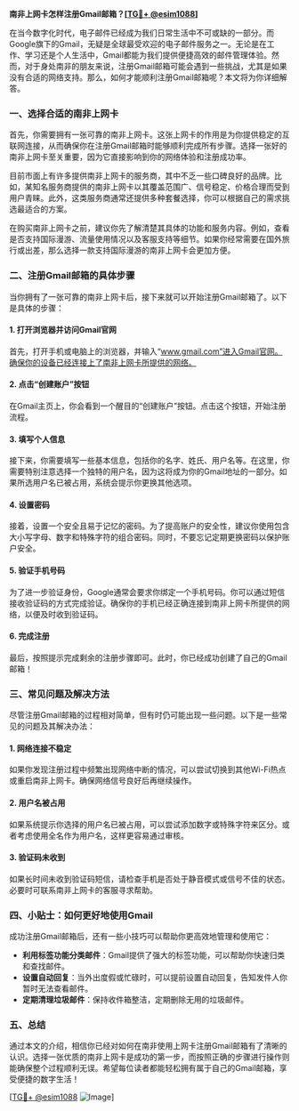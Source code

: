 **南非上网卡怎样注册Gmail邮箱？[[TG💪+ @esim1088](https://t.me/s/esim1088)]**

在当今数字化时代，电子邮件已经成为我们日常生活中不可或缺的一部分。而Google旗下的Gmail，无疑是全球最受欢迎的电子邮件服务之一。无论是在工作、学习还是个人生活中，Gmail都能为我们提供便捷高效的邮件管理体验。然而，对于身处南非的朋友来说，注册Gmail邮箱可能会遇到一些挑战，尤其是如果没有合适的网络支持。那么，如何才能顺利注册Gmail邮箱呢？本文将为你详细解答。

### **一、选择合适的南非上网卡**

首先，你需要拥有一张可靠的南非上网卡。这张上网卡的作用是为你提供稳定的互联网连接，从而确保你在注册Gmail邮箱时能够顺利完成所有步骤。选择一张好的南非上网卡至关重要，因为它直接影响到你的网络体验和注册成功率。

目前市面上有许多提供南非上网卡的服务商，其中不乏一些口碑良好的品牌。比如，某知名服务商提供的南非上网卡以其覆盖范围广、信号稳定、价格合理而受到用户青睐。此外，这类服务商通常还提供多种套餐选择，你可以根据自己的需求挑选最适合的方案。

在购买南非上网卡之前，建议你先了解清楚其具体的功能和服务内容。例如，查看是否支持国际漫游、流量使用情况以及客服支持等细节。如果你经常需要在国外旅行或出差，那么选择一款支持国际漫游的南非上网卡会更加方便。

### **二、注册Gmail邮箱的具体步骤**

当你拥有了一张可靠的南非上网卡后，接下来就可以开始注册Gmail邮箱了。以下是具体的步骤：

#### **1. 打开浏览器并访问Gmail官网**

首先，打开手机或电脑上的浏览器，并输入“www.gmail.com”进入Gmail官网。确保你的设备已经连接上了南非上网卡所提供的网络。

#### **2. 点击“创建账户”按钮**

在Gmail主页上，你会看到一个醒目的“创建账户”按钮。点击这个按钮，开始注册流程。

#### **3. 填写个人信息**

接下来，你需要填写一些基本信息，包括你的名字、姓氏、用户名等。在这里，你需要特别注意选择一个独特的用户名，因为这将成为你的Gmail地址的一部分。如果所选用户名已被占用，系统会提示你更换其他选项。

#### **4. 设置密码**

接着，设置一个安全且易于记忆的密码。为了提高账户的安全性，建议你使用包含大小写字母、数字和特殊字符的组合密码。同时，不要忘记定期更换密码以保护账户安全。

#### **5. 验证手机号码**

为了进一步验证身份，Google通常会要求你绑定一个手机号码。你可以通过短信接收验证码的方式完成验证。确保你的手机已经正确连接到南非上网卡所提供的网络，以便及时收到验证码。

#### **6. 完成注册**

最后，按照提示完成剩余的注册步骤即可。此时，你已经成功创建了自己的Gmail邮箱！

### **三、常见问题及解决方法**

尽管注册Gmail邮箱的过程相对简单，但有时仍可能出现一些问题。以下是一些常见的问题及其解决办法：

#### **1. 网络连接不稳定**

如果你发现注册过程中频繁出现网络中断的情况，可以尝试切换到其他Wi-Fi热点或重启南非上网卡。确保网络信号良好后再继续操作。

#### **2. 用户名被占用**

如果系统提示你选择的用户名已被占用，可以尝试添加数字或特殊字符来区分。或者考虑使用全名作为用户名，这样更容易通过审核。

#### **3. 验证码未收到**

如果长时间未收到验证码短信，请检查手机是否处于静音模式或信号不佳的状态。必要时可联系南非上网卡的客服寻求帮助。

### **四、小贴士：如何更好地使用Gmail**

成功注册Gmail邮箱后，还有一些小技巧可以帮助你更高效地管理和使用它：

- **利用标签功能分类邮件**：Gmail提供了强大的标签功能，可以帮助你快速归类和查找邮件。
- **设置自动回复**：当外出度假或忙碌时，可以提前设置自动回复，告知发件人你暂时无法查看邮件。
- **定期清理垃圾邮件**：保持收件箱整洁，定期删除无用的垃圾邮件。

### **五、总结**

通过本文的介绍，相信你已经对如何在南非使用上网卡注册Gmail邮箱有了清晰的认识。选择一张优质的南非上网卡是成功的第一步，而按照正确的步骤进行操作则能确保整个过程顺利无误。希望每位读者都能轻松拥有属于自己的Gmail邮箱，享受便捷的数字生活！

[[TG💪+ @esim1088](https://t.me/s/esim1088) ![Image](https://i.postimg.cc/4NQfJmqS/Snipaste-2025-05-13-00-14-12.png)]
